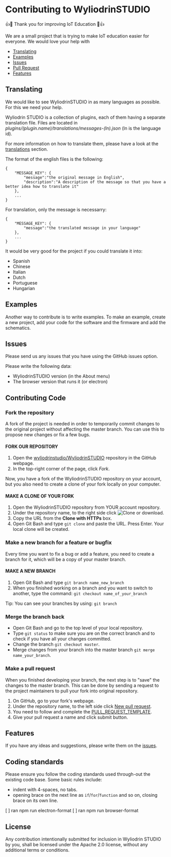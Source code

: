 # Contributing to WyliodrinSTUDIO

:+1::tada: Thank you for improving IoT Education :tada::+1:

We are a small project that is trying to make IoT education easier for everyone.
We would love your help with

 - [Translating](#translating)
 - [Examples](#examples)
 - [Issues](#issues)
 - [Pull Request](#pull-request)
 - [Features](#features)

## Translating

We would like to see WyliodrinSTUDIO in as many languages as possible. For this
we need your help.

Wyliodrin STUDIO is a collection of plugins, each of them having a separate translation file. Files are located in *plugins/(plugin.name)/translations/messages-(ln).json* (ln is the language id).

For more information on how to translate them, please have a look at the [translations](https://wyliodrinstudio.readthedocs.io/en/latest/translations.html) section.

The format of the english files is the following:

    {
    	"MESSAGE_KEY": {
    		"message":"the original message in English",
    		"description":"A description of the message so that you have a better idea how to translate it"
    	},
    	...
    }

For translation, only the message is necessarry:

    {
    	"MESSAGE_KEY": {
    		"message":"the translated message in your language"
    	},
    	...
    }

It would be very good for the project if you could translate it into:
 - Spanish
 - Chinese
 - Italian
 - Dutch
 - Portuguese
 - Hungarian

## Examples
Another way to contribute is to write examples. To make an example,
create a new project, add your code for the software and the firmware
and add the schematics.

## Issues
Please send us any issues that you have using the GitHub issues option.

Please write the following data:
 - WyliodrinSTUDIO version (in the About menu)
 - The browser version that runs it (or electron)

## Contributing Code
###  Fork the repository
A fork of the project is needed in order to temporarily commit changes to the original project without affecting the master branch. You can use this to propose new changes or fix a few bugs.

####  FORK OUR REPOSITORY
 1. Open the [wyliodrinstudio/WyliodrinSTUDIO](https://github.com/wyliodrinstudio/WyliodrinSTUDIO) repository in the GitHub webpage.
 2. In the top-right corner of the page, click *Fork*.

Now, you have a fork of the WyliodrinSTUDIO repository on your account, but you also need to create a clone of your fork locally on your computer.

####  MAKE A CLONE OF YOUR FORK
1. Open the WyliodrinSTUDIO repository from YOUR account repository.
2. Under the repository name, to the right side click ![Clone or download](http://imgur.com/aEWwV6z.png).
3. Copy the URL from the **Clone with HTTPs** box.
4. Open Git Bash and type ```git clone``` and paste the URL. Press Enter. Your local clone will be created.

### Make a new branch for a feature or bugfix
Every time you want to fix a bug or add a feature, you need to create a branch for it, which will be a copy of your master branch.

#### MAKE A NEW BRANCH
  1. Open Git Bash and type ```git branch name_new_branch```
  2. When you finished working on a branch and you want to switch to another, type the command: ```git checkout name_of_your_branch```

  Tip: You can see your branches by using: ```git branch```

### Merge the branch back
- Open Git Bash and go to the top level of your local repository.
- Type ```git status``` to make sure you are on the correct branch and to check if you have all your changes committed.
- Change the branch ```git checkout master```.
- Merge changes from your branch into the master branch ```git merge name_your_branch```.

### Make a pull request
When you finished developing your branch, the next step is to "save" the changes to the master branch. This can be done by sending a request to the project maintainers to pull your fork into original repository.

 1. On GitHub, go to your fork's webpage.
 2. Under the repository name, to the left side click [New pull request](https://github.com/wyliodrinstudio/WyliodrinSTUDIO/compare?expand=1).
 3. You need to follow and complete the [PULL_REQUEST_TEMPLATE](https://github.com/wyliodrinstudio/WyliodrinSTUDIO/blob/master/PULL_REQUEST_TEMPLATE.md).
 4. Give your pull request a name and click submit button.

## Features

If you have any ideas and suggestions, please write them on the [issues](#issues).

## Coding standards

Please ensure you follow the coding standards used through-out the existing code base. Some basic rules include:

 - indent with 4-spaces, no tabs.
 - opening brace on the next line as `if`/`for`/`function` and so on, closing brace on its own line.

 [ ] ran npm run electron-format
 [ ] ran npm run browser-format
 
## License
Any contribution intentionally submitted for inclusion in Wyliodrin STUDIO by you, shall be licensed under the 
Apache 2.0 license, without any additional terms or conditions.

